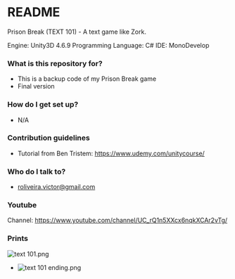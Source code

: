 # README #

Prison Break (TEXT 101) - A text game like Zork.

Engine: Unity3D 4.6.9 
Programming Language: C# 
IDE: MonoDevelop

### What is this repository for? ###

   * This is a backup code of my Prison Break game
   * Final version

### How do I get set up? ###

   * N/A

### Contribution guidelines ###

   * Tutorial from Ben Tristem: https://www.udemy.com/unitycourse/

### Who do I talk to? ###

   * roliveira.victor@gmail.com

### Youtube ###

   Channel: https://www.youtube.com/channel/UC_rQ1n5XXcx6nqkXCAr2vTg/

### Prints ###

   ![text 101.png](https://bitbucket.org/repo/q4Le9e/images/3370152605-text%20101.png)


   * ![text 101 ending.png](https://bitbucket.org/repo/q4Le9e/images/28371068-text%20101%20ending.png)
